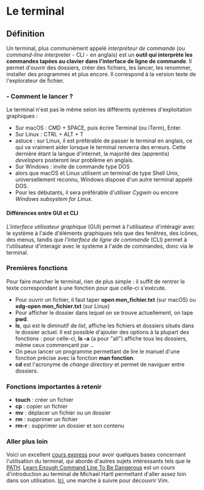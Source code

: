 # Le terminal

## Définition

Un terminal, plus communément appelé _interpréteur de commande_ (ou _command-line interpreter_ - CLI - en anglais) est un **outil qui interprète les commandes tapées au clavier dans l'interface de ligne de commande**.
Il permet d'ouvrir des dossiers, créer des fichiers, les lancer, les renommer, installer des programmes et plus encore. Il correspond à la version texte de l'explorateur de fichier.

### - Comment le lancer ?

Le terminal n'est pas le même selon les différents systèmes d'exploitation graphiques :
* Sur macOS : CMD + SPACE, puis écrire Terminal (ou iTerm), Enter.
* Sur Linux : CTRL + ALT + T 
 * astuce : sur Linux, il est préférable de passer le terminal en anglais, ce qui va vraiment aider lorsque le terminal renverra des erreurs. Cette dernière étant la langue d'internet, la majorité des (apprentis) _developers_ posteront leur problème en anglais.
* Sur Windows : invite de commande type DOS
 * alors que macOS et Linux utilisent un terminal de type Shell Unix, universellement reconnu, Windows dispose d'un autre terminal appelé DOS.
 * Pour les débutants, il sera préférable d'utiliser _Cygwin_ ou encore _Windows subsystem for Linux_.
 
#### Différences entre GUI et CLI

_L'interface utilisateur graphique_ (GUI) permet à l'utilisateur d'intéragir avec le système à l'aide d'éléments graphiques tels que des fenêtres, des icônes, des menus, tandis que _l'interface de ligne de commande_ (CLI) permet à l'utilisateur d'interagir avec le système à l'aide de commandes, donc via le terminal.
 
### Premières fonctions

Pour faire marcher le terminal, rien de plus simple : il suffit de rentrer le texte correspondant à une fonction pour que celle-ci s'exécute.

* Pour ouvrir un fichier, il faut taper **open mon_fichier.txt** (sur macOS) ou **xdg-open mon_fichier.txt** (sur Linux)
* Pour afficher le dossier dans lequel on se trouve actuellement, on tape **pwd**.
* **ls**, qui est le diminutif de _list_, affiche les fichiers et dossiers situés dans le dossier actuel. Il est possible d'ajouter des options à la plupart des fonctions : pour celle-ci, **ls -a** (a pour "all") affiche tous les dossiers, même ceux commençant par **.**.
* On peux lancer un programme permettant de lire le manuel d'une fonction précise avec la fonction **man fonction**.
* **cd** est l'acronyme de _change directory_ et permet de naviguer entre dossiers.

### Fonctions importantes à retenir

* **touch** : créer un fichier
* **cp** : copier un fichier
* **mv** : déplacer un fichier ou un dossier
* **rm** : supprimer un fichier 
* **rm-r** : supprimer un dossier et son contenu

### Aller plus loin

Voici un excellent [cours express](https://www.vikingcodeschool.com/web-development-basics/a-command-line-crash-course) pour avoir quelques bases concernant l'utilisation du terminal, qui aborde d'autres sujets intéressants tels que le [PATH]().
[Learn Enough Command Line To Be Dangerous](https://www.learnenough.com/command-line-tutorial/basics) est un cours d'introduction au terminal de Michael Hartl permettant d'aller assez loin dans son utilisation.
[Ici](https://medium.com/actualize-network/how-to-learn-vim-a-four-week-plan-cd8b376a9b85), une marche à suivre pour découvrir Vim.